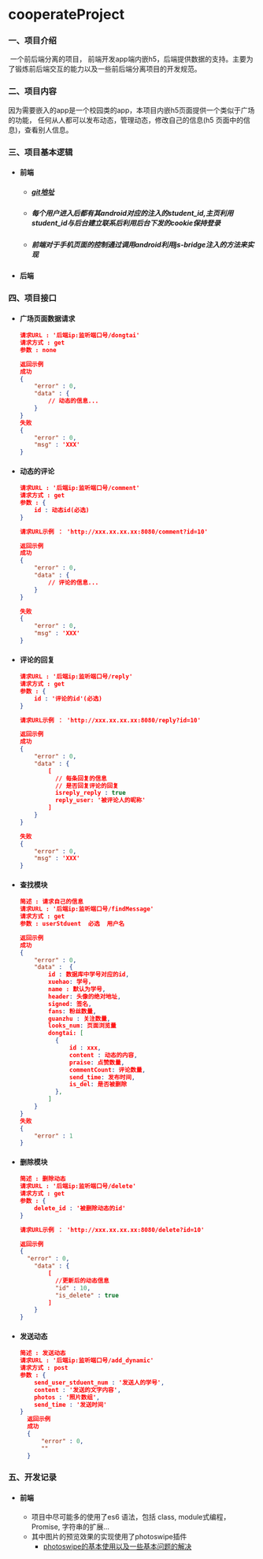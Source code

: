 # cooperateProject

### 一、项目介绍

​	一个前后端分离的项目， 前端开发app端内嵌h5，后端提供数据的支持。主要为了锻炼前后端交互的能力以及一些前后端分离项目的开发规范。



### 二、项目内容

​	因为需要嵌入的app是一个校园类的app，本项目内嵌h5页面提供一个类似于广场的功能， 任何从人都可以发布动态，管理动态，修改自己的信息(h5 页面中的信息)，查看别人信息。



### 三、项目基本逻辑

- #### 前端

  - ##### [git地址](https://github.com/kibuniverse/cooperateProject/tree/master/src/main)

  - ##### 每个用户进入后都有其android对应的注入的student_id,主页利用student_id与后台建立联系后利用后台下发的cookie保持登录

  - ##### 前端对于手机页面的控制通过调用android利用js-bridge注入的方法来实现

- #### 后端



### 四、项目接口



- #### 广场页面数据请求

  ```json
  请求URL : '后端ip:监听端口号/dongtai'
  请求方式 : get
  参数 : none

  返回示例
  成功
  {
      "error" : 0,
      "data" : {
          // 动态的信息...
      }
  }
  失败
  {
      "error" : 0,
      "msg" : 'XXX'
  }

  ```

- #### 动态的评论

  ```json
  请求URL : '后端ip:监听端口号/comment'
  请求方式 : get
  参数 : {
      id : 动态id(必选)
  }

  请求URL示例 ： 'http://xxx.xx.xx.xx:8080/comment?id=10'

  返回示例
  成功
  {
      "error" : 0,
      "data" : {
          // 评论的信息...
      }
  }

  失败
  {
      "error" : 0,
      "msg" : 'XXX'
  }
  ```

- ####  评论的回复

  ```json
  请求URL : '后端ip:监听端口号/reply'
  请求方式 : get
  参数 : {
      id : '评论的id'(必选)
  }

  请求URL示例 ： 'http://xxx.xx.xx.xx:8080/reply?id=10'

  返回示例
  成功
  {
      "error" : 0,
      "data" : {
          [
          	// 每条回复的信息
          	// 是否回复评论的回复
          	isreply_reply : true
          	reply_user: '被评论人的昵称'
          ]
      }
  }

  失败
  {
      "error" : 0,
      "msg" : 'XXX'
  }
  ```



- #### 查找模块

  ```json
  简述 : 请求自己的信息
  请求URL : '后端ip:监听端口号/findMessage'
  请求方式 : get
  参数 : userStduent  必选  用户名

  返回示例
  成功
  {
      "error" : 0,
      "data" :  {
          id : 数据库中学号对应的id,
          xuehao: 学号，
          name : 默认为学号,
          header: 头像的绝对地址,
          signed: 签名,
          fans: 粉丝数量,
          guanzhu : 关注数量,
          looks_num: 页面浏览量
          dongtai: [
          	{
          		id : xxx,
          		content : 动态的内容,
          		praise: 点赞数量,
          		commentCount: 评论数量,
          		send_time: 发布时间,
          		is_del: 是否被删除
      		},
          ]
      }
  }
  失败
  {
      "error" : 1
  }
  ```

- #### 删除模块

  ```json
  简述 : 删除动态
  请求URL : '后端ip:监听端口号/delete'
  请求方式 : get
  参数 : {
      delete_id : '被删除动态的id'
  }

  请求URL示例 ： 'http://xxx.xx.xx.xx:8080/delete?id=10'

  返回示例
  {
  	"error" : 0,
      "data" : {
          [
          	//更新后的动态信息
          	"id" : 10,
          	"is_delete" : true
          ]
      }
  }
  ```



- #### 发送动态

  ```json
  简述 : 发送动态
  请求URL : '后端ip:监听端口号/add_dynamic'
  请求方式 : post
  参数 : {
      send_user_stduent_num : '发送人的学号',
      content : '发送的文字内容',
      photos : '照片数组',
      send_time : '发送时间'
  }
    返回示例
    成功
    {
        "error" : 0,
        ""
    }
  ```



### 五、开发记录

- #### 前端

  - 项目中尽可能多的使用了es6 语法，包括 class, module式编程，Promise, 字符串的扩展...
  - 其中图片的预览效果的实现使用了photoswipe插件
    - [photoswipe的基本使用以及一些基本问题的解决]()

​	